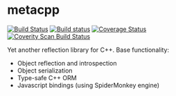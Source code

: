 metacpp
=======
[![Build Status](https://travis-ci.org/the-alien/metacpp.svg?branch=master)](https://travis-ci.org/the-alien/metacpp)
[![Build status](https://ci.appveyor.com/api/projects/status/lgl2ckqp6undmsc2?svg=true)](https://ci.appveyor.com/project/the-alien/metacpp)
[![Coverage Status](https://coveralls.io/repos/github/the-alien/metacpp/badge.svg?branch=master)](https://coveralls.io/github/the-alien/metacpp?branch=master)
[![Coverity Scan Build Status](https://scan.coverity.com/projects/7967/badge.svg)](https://scan.coverity.com/projects/metacpp)

Yet another reflection library for C++.
Base functionality:
* Object reflection and introspection
* Object serialization
* Type-safe C++ ORM
* Javascript bindings (using SpiderMonkey engine)
